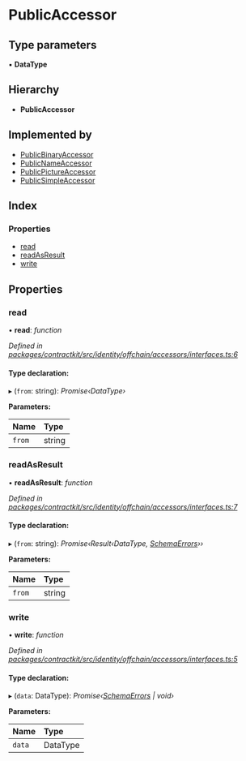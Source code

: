 # PublicAccessor

## Type parameters

▪ **DataType**

## Hierarchy

* **PublicAccessor**

## Implemented by

* [PublicBinaryAccessor](../classes/_identity_offchain_accessors_binary_.publicbinaryaccessor.md)
* [PublicNameAccessor](../classes/_identity_offchain_accessors_name_.publicnameaccessor.md)
* [PublicPictureAccessor](../classes/_identity_offchain_accessors_pictures_.publicpictureaccessor.md)
* [PublicSimpleAccessor](../classes/_identity_offchain_accessors_simple_.publicsimpleaccessor.md)

## Index

### Properties

* [read](_identity_offchain_accessors_interfaces_.publicaccessor.md#read)
* [readAsResult](_identity_offchain_accessors_interfaces_.publicaccessor.md#readasresult)
* [write](_identity_offchain_accessors_interfaces_.publicaccessor.md#write)

## Properties

### read

• **read**: _function_

_Defined in_ [_packages/contractkit/src/identity/offchain/accessors/interfaces.ts:6_](https://github.com/celo-org/celo-monorepo/blob/master/packages/contractkit/src/identity/offchain/accessors/interfaces.ts#L6)

#### Type declaration:

▸ \(`from`: string\): _Promise‹DataType›_

**Parameters:**

| Name | Type |
| :--- | :--- |
| `from` | string |

### readAsResult

• **readAsResult**: _function_

_Defined in_ [_packages/contractkit/src/identity/offchain/accessors/interfaces.ts:7_](https://github.com/celo-org/celo-monorepo/blob/master/packages/contractkit/src/identity/offchain/accessors/interfaces.ts#L7)

#### Type declaration:

▸ \(`from`: string\): _Promise‹Result‹DataType,_ [_SchemaErrors_](../modules/_identity_offchain_accessors_errors_.md#schemaerrors)_››_

**Parameters:**

| Name | Type |
| :--- | :--- |
| `from` | string |

### write

• **write**: _function_

_Defined in_ [_packages/contractkit/src/identity/offchain/accessors/interfaces.ts:5_](https://github.com/celo-org/celo-monorepo/blob/master/packages/contractkit/src/identity/offchain/accessors/interfaces.ts#L5)

#### Type declaration:

▸ \(`data`: DataType\): _Promise‹_[_SchemaErrors_](../modules/_identity_offchain_accessors_errors_.md#schemaerrors) _\| void›_

**Parameters:**

| Name | Type |
| :--- | :--- |
| `data` | DataType |

